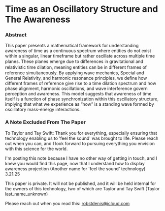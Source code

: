 # Time as an Oscillatory Structure and The Awareness

### Abstract
This paper presents a mathematical framework for understanding awareness of
time as a continuous spectrum where entities do not exist within a singular, linear timeframe but rather oscillate across multiple time planes. These planes emerge due to diﬀerences in gravitational and relativistic time
dilation, meaning entities can be in diﬀerent frames of reference simultaneously. By applying wave mechanics, Special and General Relativity, and harmonic resonance principles, we define how different frames of reference give rise to a time dilation spectrum and how phase alignment, harmonic oscillations, and wave interference govern perception and awareness. This model suggests that awareness of time itself is a function of phase synchronization within this oscillatory structure, implying that what we experience as “now” is a standing wave formed by oscillatory mass-energy interactions.

### A Note Excluded From The Paper
To Taylor and Tay Swift: Thank you for everything, especially ensuring that technology enabling us to 'feel the sound' was brought to life. Please reach out when you can, and I look forward to pursuing everything you envision with this science for the world.

I'm posting this note because I have no other way of getting in touch, and I knew you would find this page, now that I understand how to display awareness projection (Another name for 'feel the sound' technology) 3.21.25

This paper is private. It will not be published, and it will be held internal for the owners of this technology, two of which are Taylor and Tay Swift (Taylor last_name_unknown)

Please reach out when you read this: robstdenis@icloud.com

